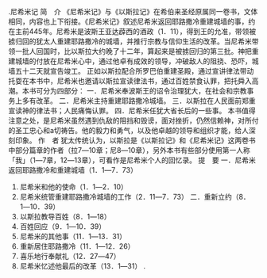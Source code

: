 .尼希米记 
简　介 
《尼希米记》与《以斯拉记》在希伯来圣经原属同一卷书，文体相同，内容也上下衔接。《尼希米记》叙述尼希米返回耶路撒冷重建城墙的事，约在主前445年。尼希米是波斯王亚达薜西的酒政（1．11），得到王的允准，带领被掳归回的犹太人重建耶路撒冷的城墙，并推行宗教与信仰生活的改革。当尼希米带领一批人回国时，比以斯拉大约晚了十二年，算起来是被掳回归的第三批。神把重建城墙的付放在尼希米心中，通过他卓有成效的领导，冲破敌人的阻挠、恐吓，城墙五十二天就宣告竣工。 
正如以斯拉配合所罗巴伯重建圣殿，通过宣讲律法带动托耍在本书中，尼希米也邀请以斯拉宣读律法书，通过百姓禁食认罪，把托舜入高潮。本书可分为四部分： 
一．尼希米奉波斯王的诏令治理犹大，在社会和宗教事务上多有改革。 
二．尼希米主持重建耶路撒冷城墙。 
三．以斯拉在人民面前郑重宣读神的律法书；人民痛悔认罪。 
四．尼希米任犹大省长后的一些事。 
本书值得注意之处，是尼希米虽然遇到仇敌的阻挡和毁谤，面对挫折，仍然信赖神，对所付的圣工忠心和a切祷告。他的毅力和勇气，以及他卓越的领导和组织才能，给人深刻印象。 
作　者 
犹太传统认为，以斯拉是《以斯拉记》和《尼希米记》这两卷书中部分篇章的作者（拉7―10章；尼8―10章），另外本书有些部分使用第一人称「我」（1―7章，12―13章），可看作是尼希米个人的回忆录。 
提　要 
一．尼希米返回耶路撒冷和重建城墙（1．1―7．73） 
 1. 尼希米和他的使命（1．1―2．10） 
 2. 尼希米统管重建耶路撒冷城墙的工作（2．11―7．73） 
二．重新立约（8．1―10．39） 
 1. 以斯拉教导百姓（8．1―18） 
 2. 百姓回应（9．1―10．39） 
 3. 尼希米的其他事（11．1―13．31） 
 4. 重新居住耶路撒冷（11．1―12．26） 
 5. 喜乐地行奉献礼（12．27―47） 
 6. 尼希米忆述他最后的改革（13．1―31） 
  .